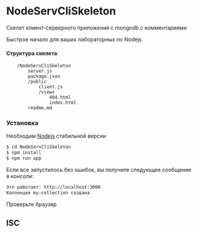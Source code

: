 # NodeServCliSkeleton

Скелет клиент-серверного приложения c mongodb с комментариями

Быстрое начало для ваших лабораторных по Nodejs 

#### Структура скелета

```
    /NodeServCliSkeleton
        server.js
        package.json
        /public
            client.js
            /views
                404.html
                index.html
        readme.md
```

### Установка
Необходим [Nodejs](https://nodejs.org/) стабильной версии


```sh
$ cd NodeServCliSkeleton
$ npm install
$ npm run app
```

Если все запустилось без ошибок, вы получите следующее сообщение в консоли:

```sh
Это работает: http://localhost:3000
Коллекция my-collection создана
```
Проверьте браузер

ISC
----
